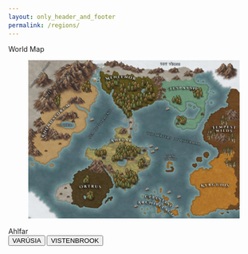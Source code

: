 ```yaml
---
layout: only_header_and_footer
permalink: /regions/
---
```


<div class="section" id="about">
  <div class="container">
    <div class="h1 text-center mb-4 title">
      World Map
    </div>
      <figure class="cc-effect">
        <img src="/assets/images/project-legacy_of_reality-world_map-regions.jpg" alt="Image"/>
      </figure>
    <div class="h1 text-left mb-4 title">
      Ahlfar
    </div>
    <a href="varusia"><button type="button" class="btn btn-primary btn-lg btn-block">VARÚSIA</button></a>
    <a href="vistenbrook"><button type="button" class="btn btn-primary btn-lg btn-block">VISTENBROOK</button></a>
  </div>
</div>
